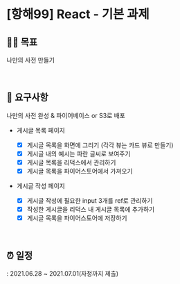 # [항해99] React - 기본 과제

## 💪🏻 목표

나만의 사전 만들기

<br>

## 📃 요구사항

나만의 사전 완성 & 파이어베이스 or S3로 배포

- 게시글 목록 페이지

  - [x] 게시글 목록을 화면에 그리기 (각각 뷰는 카드 뷰로 만들기)
  - [x] 게시글 내의 예시는 파란 글씨로 보여주기
  - [x] 게시글 목록을 리덕스에서 관리하기
  - [x] 게시글 목록을 파이어스토어에서 가져오기

- 게시글 작성 페이지
  - [x] 게시글 작성에 필요한 input 3개를 ref로 관리하기
  - [x] 작성한 게시글을 리덕스 내 게시글 목록에 추가하기
  - [x] 게시글 목록을 파이어스토어에 저장하기

<br>

## ⏰ 일정

: 2021.06.28 ~ 2021.07.01(자정까지 제출)
